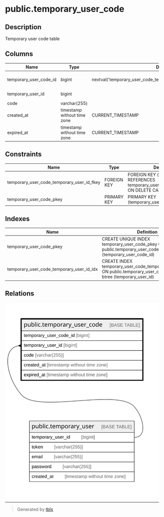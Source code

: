 # public.temporary_user_code

## Description

Temporary user code table

## Columns

| Name                   | Type                        | Default                                                             | Nullable | Children | Parents                                           | Comment                |
| ---------------------- | --------------------------- | ------------------------------------------------------------------- | -------- | -------- | ------------------------------------------------- | ---------------------- |
| temporary_user_code_id | bigint                      | nextval('temporary_user_code_temporary_user_code_id_seq'::regclass) | false    |          |                                                   | Temporary user code ID |
| temporary_user_id      | bigint                      |                                                                     | false    |          | [public.temporary_user](public.temporary_user.md) | Temporary user ID      |
| code                   | varchar(255)                |                                                                     | false    |          |                                                   | Code                   |
| created_at             | timestamp without time zone | CURRENT_TIMESTAMP                                                   | false    |          |                                                   | Create date            |
| expired_at             | timestamp without time zone | CURRENT_TIMESTAMP                                                   | false    |          |                                                   | Expire date            |

## Constraints

| Name                                       | Type        | Definition                                                                                     |
| ------------------------------------------ | ----------- | ---------------------------------------------------------------------------------------------- |
| temporary_user_code_temporary_user_id_fkey | FOREIGN KEY | FOREIGN KEY (temporary_user_id) REFERENCES temporary_user(temporary_user_id) ON DELETE CASCADE |
| temporary_user_code_pkey                   | PRIMARY KEY | PRIMARY KEY (temporary_user_code_id)                                                           |

## Indexes

| Name                                      | Definition                                                                                                           |
| ----------------------------------------- | -------------------------------------------------------------------------------------------------------------------- |
| temporary_user_code_pkey                  | CREATE UNIQUE INDEX temporary_user_code_pkey ON public.temporary_user_code USING btree (temporary_user_code_id)      |
| temporary_user_code_temporary_user_id_idx | CREATE INDEX temporary_user_code_temporary_user_id_idx ON public.temporary_user_code USING btree (temporary_user_id) |

## Relations

![er](public.temporary_user_code.svg)

---

> Generated by [tbls](https://github.com/k1LoW/tbls)
